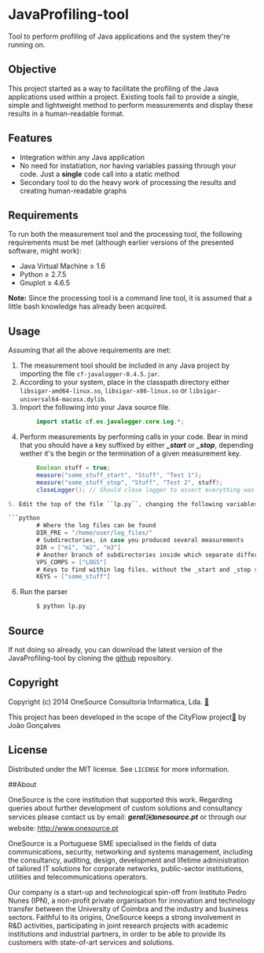 # JavaProfiling-tool

Tool to perform profiling of Java applications and the system they're running on.

## Objective

This project started as a way to facilitate the profiling of the Java applications used within a project. Existing tools fail to provide a single, simple and lightweight method to perform measurements and display these results in a human-readable format.

## Features

- Integration within any Java application
- No need for instatiation, nor having variables passing through your code. Just a **single** code call into a static method
- Secondary tool to do the heavy work of processing the results and creating human-readable graphs

## Requirements

To run both the measurement tool and the processing tool, the following requirements must be met (although earlier versions of the presented software, might work):

- Java Virtual Machine ≥ 1.6
- Python ≥ 2.7.5
- Gnuplot ≥ 4.6.5

**Note:** Since the processing tool is a command line tool, it is assumed that a little bash knowledge has already been acquired.

## Usage

Assuming that all the above requirements are met:

1. The measurement tool should be included in any Java project by importing the file ``cf-javalogger-0.4.5.jar``.
2. According to your system, place in the classpath directory either ``libsigar-amd64-linux.so``, ``libsigar-x86-linux.so`` or ``libsigar-universal64-macosx.dylib``.
3. Import the following into your Java source file.

```java
		import static cf.os.javalogger.core.Log.*;
```

4. Perform measurements by performing calls in your code. Bear in mind that you should have a key suffixed by either ***_start*** or ***_stop***, depending wether it's the begin or the termination of a given measurement key.

```java
		Boolean stuff = true;
		measure("some_stuff_start", "Stuff", "Test 1");
		measure("some_stuff_stop", "Stuff", "Test 2", stuff);
		closeLogger(); // Should close logger to assert everything was properly flushed. This is only needed ONCE.	```	

5. Edit the top of the file ``lp.py``, changing the following variables.

```python
		# Where the log files can be found
		DIR_PRE = "/home/user/log_files/"
		# Subdirectories, in case you produced several measurements
		DIR = ["m1", "m2", "m3"]
		# Another branch of subdirectories inside which separate different tests (You can leave this list empty)
		VPS_COMPS = ["LOGS"]
		# Keys to find within log files, without the _start and _stop suffixes
		KEYS = ["some_stuff"]
```

6. Run the parser

```bash
		$ python lp.py
```

## Source

If not doing so already, you can download the latest version of the JavaProfiling-tool by cloning the [github](https://github.com/OneSourceConsult/JavaProfiling-tool) repository.

## Copyright

Copyright (c) 2014 OneSource Consultoria Informatica, Lda. [🔗](http://www.onesource.pt)

This project has been developed in the scope of the CityFlow project[🔗](http://www.cityflow.eu/) by João Gonçalves

## License

Distributed under the MIT license. See ``LICENSE`` for more information.

##About

OneSource is the core institution that supported this work. Regarding queries about further development of custom solutions and consultancy services please contact us by email: **_geral✉️onesource.pt_** or through our website: <http://www.onesource.pt>

OneSource is a Portuguese SME specialised in the fields of data communications, security, networking and systems management, including the consultancy, auditing, design, development and lifetime administration of tailored IT solutions for corporate networks, public-sector institutions, utilities and telecommunications operators.

Our company is a start-up and technological spin-off from Instituto Pedro Nunes (IPN), a non-profit private organisation for innovation and technology transfer between the University of Coimbra and the industry and business sectors. Faithful to its origins, OneSource keeps a strong involvement in R&D activities, participating in joint research projects with academic institutions and industrial partners, in order to be able to provide its customers with state-of-art services and solutions.
